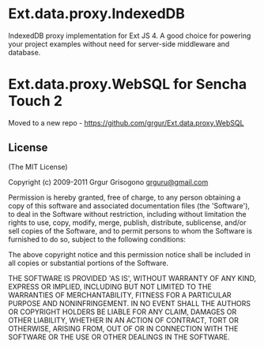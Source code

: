 # Ext.data.proxy.IndexedDB

  IndexedDB proxy implementation for Ext JS 4. A good choice for powering your project examples without need for server-side middleware and database.

# Ext.data.proxy.WebSQL for Sencha Touch 2
 Moved to a new repo - https://github.com/grgur/Ext.data.proxy.WebSQL


## License

(The MIT License)

Copyright (c) 2009-2011 Grgur Grisogono grguru@gmail.com

Permission is hereby granted, free of charge, to any person obtaining
a copy of this software and associated documentation files (the
'Software'), to deal in the Software without restriction, including
without limitation the rights to use, copy, modify, merge, publish,
distribute, sublicense, and/or sell copies of the Software, and to
permit persons to whom the Software is furnished to do so, subject to
the following conditions:

The above copyright notice and this permission notice shall be
included in all copies or substantial portions of the Software.

THE SOFTWARE IS PROVIDED 'AS IS', WITHOUT WARRANTY OF ANY KIND,
EXPRESS OR IMPLIED, INCLUDING BUT NOT LIMITED TO THE WARRANTIES OF
MERCHANTABILITY, FITNESS FOR A PARTICULAR PURPOSE AND NONINFRINGEMENT.
IN NO EVENT SHALL THE AUTHORS OR COPYRIGHT HOLDERS BE LIABLE FOR ANY
CLAIM, DAMAGES OR OTHER LIABILITY, WHETHER IN AN ACTION OF CONTRACT,
TORT OR OTHERWISE, ARISING FROM, OUT OF OR IN CONNECTION WITH THE
SOFTWARE OR THE USE OR OTHER DEALINGS IN THE SOFTWARE.